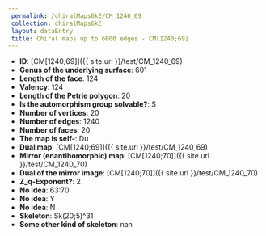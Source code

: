 ```yaml
--- 
 permalink: /chiralMaps6kE/CM_1240_69 
 collection: chiralMaps6kE
 layout: dataEntry
 title: Chiral maps up to 6000 edges - CM[1240;69]
---
```


- **ID**: [CM[1240;69]]({{ site.url }}/test/CM_1240_69)
- **Genus of the underlying surface**: 601
- **Length of the face**: 124
- **Valency**: 124
- **Length of the Petrie polygon**: 20
- **Is the automorphism group solvable?**: S
- **Number of vertices**: 20
- **Number of edges**: 1240
- **Number of faces**: 20
- **The map is self-**: Du
- **Dual map**: [CM[1240;69]]({{ site.url }}/test/CM_1240_69)
- **Mirror (enantihomorphic) map**: [CM[1240;70]]({{ site.url }}/test/CM_1240_70)
- **Dual of the mirror image**: [CM[1240;70]]({{ site.url }}/test/CM_1240_70)
- **Z_q-Exponent?**: 2
- **No idea**:  63:70
- **No idea**: Y
- **No idea**: N
- **Skeleton**: Sk(20;5)^31
- **Some other kind of skeleton**: nan
